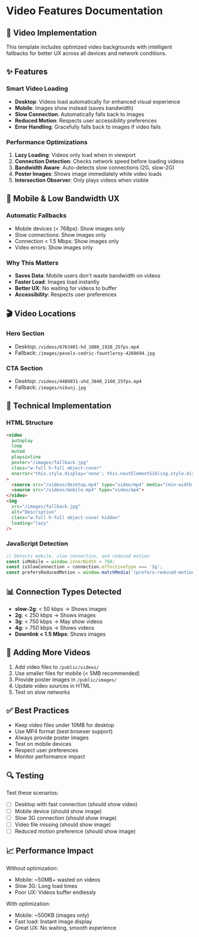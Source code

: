 # Video Features Documentation

## 🎥 Video Implementation

This template includes optimized video backgrounds with intelligent fallbacks for better UX across all devices and network conditions.

## ✨ Features

### Smart Video Loading
- **Desktop**: Videos load automatically for enhanced visual experience
- **Mobile**: Images show instead (saves bandwidth)
- **Slow Connection**: Automatically falls back to images
- **Reduced Motion**: Respects user accessibility preferences
- **Error Handling**: Gracefully falls back to images if video fails

### Performance Optimizations

1. **Lazy Loading**: Videos only load when in viewport
2. **Connection Detection**: Checks network speed before loading videos
3. **Bandwidth Aware**: Auto-detects slow connections (2G, slow-2G)
4. **Poster Images**: Shows image immediately while video loads
5. **Intersection Observer**: Only plays videos when visible

## 📱 Mobile & Low Bandwidth UX

### Automatic Fallbacks
- Mobile devices (< 768px): Show images only
- Slow connections: Show images only
- Connection < 1.5 Mbps: Show images only
- Video errors: Show images only

### Why This Matters
- **Saves Data**: Mobile users don't waste bandwidth on videos
- **Faster Load**: Images load instantly
- **Better UX**: No waiting for videos to buffer
- **Accessibility**: Respects user preferences

## 🎬 Video Locations

### Hero Section
- Desktop: `/videos/6763401-hd_1080_1920_25fps.mp4`
- Fallback: `/images/pexels-cedric-fauntleroy-4269694.jpg`

### CTA Section
- Desktop: `/videos/4489831-uhd_3840_2160_25fps.mp4`
- Fallback: `/images/nikunj.jpg`

## 🔧 Technical Implementation

### HTML Structure
```html
<video 
  autoplay 
  loop 
  muted 
  playsinline
  poster="/images/fallback.jpg"
  class="w-full h-full object-cover"
  onerror="this.style.display='none'; this.nextElementSibling.style.display='block';"
>
  <source src="/videos/desktop.mp4" type="video/mp4" media="(min-width: 768px)">
  <source src="/videos/mobile.mp4" type="video/mp4">
</video>
<img 
  src="/images/fallback.jpg" 
  alt="Description"
  class="w-full h-full object-cover hidden"
  loading="lazy"
/>
```

### JavaScript Detection
```javascript
// Detects mobile, slow connection, and reduced motion
const isMobile = window.innerWidth < 768;
const isSlowConnection = connection.effectiveType === '2g';
const prefersReducedMotion = window.matchMedia('(prefers-reduced-motion: reduce)').matches;
```

## 📊 Connection Types Detected

- **slow-2g**: < 50 kbps → Shows images
- **2g**: < 250 kbps → Shows images  
- **3g**: < 750 kbps → May show videos
- **4g**: > 750 kbps → Shows videos
- **Downlink < 1.5 Mbps**: Shows images

## 🎨 Adding More Videos

1. Add video files to `/public/videos/`
2. Use smaller files for mobile (< 5MB recommended)
3. Provide poster images in `/public/images/`
4. Update video sources in HTML
5. Test on slow networks

## ✅ Best Practices

- Keep video files under 10MB for desktop
- Use MP4 format (best browser support)
- Always provide poster images
- Test on mobile devices
- Respect user preferences
- Monitor performance impact

## 🔍 Testing

Test these scenarios:
- [ ] Desktop with fast connection (should show video)
- [ ] Mobile device (should show image)
- [ ] Slow 3G connection (should show image)
- [ ] Video file missing (should show image)
- [ ] Reduced motion preference (should show image)

## 📈 Performance Impact

Without optimization:
- Mobile: ~50MB+ wasted on videos
- Slow 3G: Long load times
- Poor UX: Videos buffer endlessly

With optimization:
- Mobile: ~500KB (images only)
- Fast load: Instant image display
- Great UX: No waiting, smooth experience

